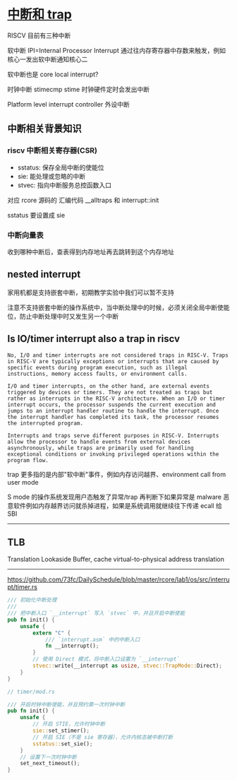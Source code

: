# [中断和 trap](/2023/08/riscv_interrupt_and_trap.md)

RISCV 目前有三种中断

软中断 IPI=Internal Processor Interrupt 通过往内存寄存器中存数来触发，例如核心一发出软中断通知核心二

软中断也是 core local interrupt?

时钟中断 stimecmp stime 时钟硬件定时会发出中断

Platform level interrupt controller 外设中断


## 中断相关背景知识

### riscv 中断相关寄存器(CSR)

- sstatus: 保存全局中断的使能位
- sie: 能处理或忽略的中断
- stvec: 指向中断服务总控函数入口

对应 rcore 源码的 汇编代码 __alltraps 和 interrupt::init 

sstatus 要设置成 sie

### 中断向量表
收到哪种中断后，查表得到内存地址再去跳转到这个内存地址

## nested interrupt
家用机都是支持嵌套中断，初期教学实验中我们可以暂不支持

注意不支持嵌套中断的操作系统中，当中断处理中的时候，必须关闭全局中断使能位，防止中断处理中时又发生另一个中断

## Is IO/timer interrupt also a trap in riscv
```
No, I/O and timer interrupts are not considered traps in RISC-V. Traps in RISC-V are typically exceptions or interrupts that are caused by specific events during program execution, such as illegal instructions, memory access faults, or environment calls.

I/O and timer interrupts, on the other hand, are external events triggered by devices or timers. They are not treated as traps but rather as interrupts in the RISC-V architecture. When an I/O or timer interrupt occurs, the processor suspends the current execution and jumps to an interrupt handler routine to handle the interrupt. Once the interrupt handler has completed its task, the processor resumes the interrupted program.

Interrupts and traps serve different purposes in RISC-V. Interrupts allow the processor to handle events from external devices asynchronously, while traps are primarily used for handling exceptional conditions or invoking privileged operations within the program flow.
```

trap 更多指的是内部"软中断"事件，例如内存访问越界、environment call from user mode

S mode 的操作系统发现用户态触发了异常/trap 再判断下如果异常是 malware 恶意软件例如内存越界访问就杀掉进程，如果是系统调用就继续往下传递 ecall 给 SBI

---

## TLB
Translation Lookaside Buffer, cache virtual-to-physical address translation

---

https://github.com/73fc/DailySchedule/blob/master/rcore/lab1/os/src/interrupt/timer.rs

```rust
/// 初始化中断处理
///
/// 把中断入口 `__interrupt` 写入 `stvec` 中，并且开启中断使能
pub fn init() {
    unsafe {
        extern "C" {
            /// `interrupt.asm` 中的中断入口
            fn __interrupt();
        }
        // 使用 Direct 模式，将中断入口设置为 `__interrupt`
        stvec::write(__interrupt as usize, stvec::TrapMode::Direct);
    }
}

// timer/mod.rs

/// 开启时钟中断使能，并且预约第一次时钟中断
pub fn init() {
    unsafe {
        // 开启 STIE，允许时钟中断
        sie::set_stimer(); 
        // 开启 SIE（不是 sie 寄存器），允许内核态被中断打断
        sstatus::set_sie();
    }
    // 设置下一次时钟中断
    set_next_timeout();
}
```
